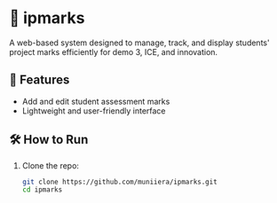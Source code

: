 # 📝 ipmarks

A web-based system designed to manage, track, and display students' project marks efficiently for demo 3, ICE,  and innovation.

## 🚀 Features

- Add and edit student assessment marks
- Lightweight and user-friendly interface

## 🛠️ How to Run

1. Clone the repo:
   ```bash
   git clone https://github.com/muniiera/ipmarks.git
   cd ipmarks
